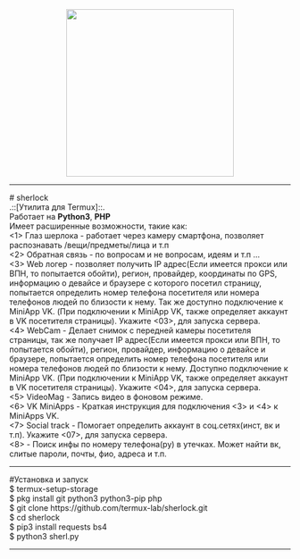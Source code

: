 
<center><img src="https://simg.nicepng.com/png/small/190-1901755_sherlock-by-mibu-no-ookami-%EF%BC%91%EF%BC%94-sherlock-cartoon.png" height="300px"></center><hr>
# sherlock
<br>.::[Утилита для Termux]::.<br>
Работает на <b>Python3</b>, <b>PHP</b><br>
Имеет расширенные возможности, такие как:<br>
<1> Глаз шерлока - работает через камеру смартфона, позволяет распознавать /вещи/предметы/лица и т.п <br>
 <2> Обратная связь - по вопросам и не вопросам, идеям и т.п  ...<br>
 <3> Web логер - позволяет получить IP адрес(Если имеется прокси или ВПН, то попытается обойти), регион, провайдер, координаты по GPS, информацию о девайсе и браузере с которого посетил страницу, попытается определить номер телефона посетителя или номера телефонов людей по близости к нему. Так же доступно подключение к MiniApp VK. (При подключении к MiniApp VK, также определяет аккаунт в VK посетителя страницы). Укажите <03>, для запуска сервера.<br>
 <4> WebCam - Делает снимок с передней камеры посетителя страницы, так же получает IP адрес(Если имеется прокси или ВПН, то попытается обойти), регион, провайдер, информацию о девайсе и браузере, попытается определить номер телефона посетителя или номера телефонов людей по близости к нему. Доступно подключение к MiniApp VK. (При подключении к MiniApp VK, также определяет аккаунт в VK посетителя страницы). Укажите <04>, для запуска сервера.<br>
 <5> VideoMag - Запись видео в фоновом режиме.<br>
 <6> VK MiniApps - Краткая инструкция для подключения <3> и <4> к MiniApps VK.<br>
 <7> Social track - Помогает определить аккаунт в соц.сетях(инст, вк и т.п). Укажите <07>, для запуска сервера.<br>
 <8> - Поиск инфы по номеру телефона(ру) в утечках. Может найти вк, слитые пароли, почты, фио, адреса и т.п.
<hr>
#Установка и запуск
<div>$ termux-setup-storage</div>
<div>$ pkg install git python3 python3-pip php</div>
<div>$ git clone https://github.com/termux-lab/sherlock.git</div>
<div>$ cd sherlock</div>
<div>$ pip3 install requests bs4</div>
<div>$ python3 sherl.py</div>
<hr>



